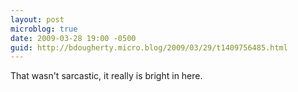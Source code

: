 ```yaml
---
layout: post
microblog: true
date: 2009-03-28 19:00 -0500
guid: http://bdougherty.micro.blog/2009/03/29/t1409756485.html
---
```

That wasn't sarcastic, it really is bright in here.
